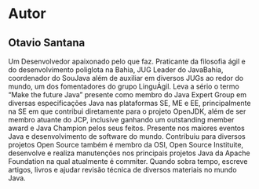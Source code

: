 # Autor


## Otavio Santana


Um Desenvolvedor apaixonado pelo que faz. Praticante da filosofia ágil e do desenvolvimento poliglota na Bahia, JUG Leader do JavaBahia, coordenador do SouJava além de auxiliar em diversos JUGs ao redor do mundo, um dos fomentadores do grupo LinguÁgil. Leva a sério o termo “Make the future Java” presente como membro do Java Expert Group em diversas especificações Java nas plataformas SE, ME e EE, principalmente na SE em que contribui diretamente para o projeto OpenJDK, além de ser membro atuante do JCP, inclusive ganhando um outstanding member award e Java Champion pelos seus feitos. Presente nos maiores eventos Java e desenvolvimento de software do mundo. Contribuiu para diversos projetos Open Source também é membro da OSI, Open Source Instituite, desenvolve e realiza manutenções nos principais projetos Java da Apache Foundation na qual atualmente é commiter. Quando sobra tempo, escreve artigos, livros e ajudar revisão técnica de diversos materiais no mundo Java.

